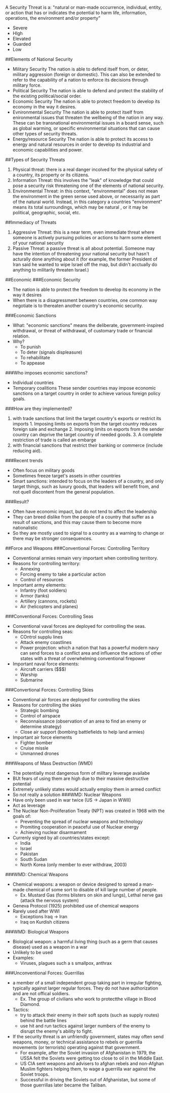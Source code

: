 A Security Threat is a: "natural or man-made occurrence, individual, entity, or action that has or indicates the potential to harm life, information, operations, the environment and/or property"
  - Severe
  - HIgh
  - Elevated
  - Guarded
  - Low

##Elements of National Security
  - Military Security
    The nation is able to defend itself from, or deter, military aggression (foreign or domestic). This can also be extended to refer to the capability of a nation to enforce its decisions through military force.
  - Political Security
    The nation is able to defend and protect the stability of the existing political/social order.
  - Economic Security
    The nation is able to protect freedom to develop its economy in the way it desires.
  - Evnironmental Security
    The nation is able to protect itself from enironmental issues that threaten the wellbeing of the nation in any way.
    These can be transnational environmental issues in a board sense, such as global warming, or specific environmental situations that can cause other types of security threats.
  - Energy/resource Security
    The nation is able to protect its access to energy and natural resources in order to develop its industrial and economic capabilities and power.

##Types of Security Threats
  1. Physical threat: there is a real danger incolved for the physical safety of a country, its property or its citizens.
  2. Information Threat: this involves the "leak" of knowledge that could pose a security risk threatening one of the elements of national security.
  3. Environmental Threat: in this context, "environmental" does not mean the environment in the green sense used above, or necessarily as part of the natural world. Instead, in this category a countries "environment" means its total surroundings, which may be natural , or it may be political, geographic, social, etc.
  
##Immediacy of Threats
  1. Aggressive Threat: this is a near term, even immediate threat where someone is actively pursuing policies or actions to harm some element of your national security
  2. Passive Threat: a passive threat is all about potential. Someone may have the intention of threatening your national security but hasn't acturally done anything about it (for example, the former President of Iran said he wanted to wipe Israel off the map, but didn't acctually do anything to militarily threaten Israel.)

##Economic
###Economic Security
  - The nation is able to protect the freedom to develop its economy in the way it desires
  - When there is a disagressment between countries, one common way negotiate is to thereaten another country's economic security.

###Economic Sanctions
  - What: "economic sanctions" means the deliberate, government-inspired withdrawal, or threat of withdrawal, of customary trade or financial relation.
  - Why?
    - To punish
    - To deter (signals displeasure)
    - To rehabilitate
    - To appease

###Who imposes economic sanctions?
  - Individual countries
  - Temporary coalitions
  These sender countries may impose economic sanctions on a target country in order to achieve various foreign policy goals.

###How are they implemented?
  1. with trade sanctions that limit the target country's exports or restrict its imports
    1. Imposing limits on exports from the target country reduces foreign sale and exchange
    2. Imposing limits on exports from the sender country can deprive the target country of needed goods.
    3. A complete restriction of trade is called an embarge
  2. with financial sanctions that restrict their banking or commerce (include reducing aid).

###Recent trends
  - Often focus on military goods
  - Sometimes freeze target's assets in other countries
  - Smart sanctions: intended to focus on the leaders of a country, and only target things, such as luxury goods, that leaders will benefit from, and not quell discontent from the general population.

###Result?
  - Often have economic impact, but do not tend to affect the leadership
  - They can breed dislike from the people of a country that suffer as a result of sanctions, and this may cause them to become more nationalistic
  - So they are mostly used to signal to a country as a warning to change or there may be stronger consequences.

##Force and Weapons
###Conventional Forces: Controlling Territory
  - Conventional armies remain very important when controlling territory.
  - Reasons for controlling territory:
    - Annexing
    - Forcing enemy to take a particular action
    - Control of resources
  - Important army elements:
    - Infantry (foot soldiers)
    - Armor (tanks)
    - Artillery (cannons, rockets)
    - Air (helicopters and planes)

###Conventional Forces: Controlling Seas
  - Conventional vaval forces are deployed for controlling the seas.
  - Reasons for controlling seas:
    - COntrol supplu lines
    - Attack enemy coastlines
    - Power projection: which a nation that has a powerful modern navy can send forces to a conflict area and influence the actions of other states with a threat of overwhelming conventional firepower
  - Important naval force elements:
    - Aircraft carriers ($$$)
    - Warship
    - Submarine

###Convertional Forces: Controlling Skies
  - Conventional air forces are deployed for controlling the skies
  - Reasons for controlling the skies
    - Strategic bombing
    - Control of airspace
    - Reconnaissance (observation of an area to find an enemy or determine strategy)
    - Close air support (bombing battlefields to help land armies)
  - Important air force elements
    - Fighter bomber
    - Cruise missle
    - Unmanned drones

###Weapons of Mass Destruction (WMD)
  - The potentially most dangerous form of milltary leverage availabe
  - BUt fears of using them are high due to their massive destructive potential
  - Extremely unlikely states would actually employ them in armed conflict
  - So not really a solution
###WMD: Nuclear Weapons
  - Have only been used in war twice (US -> Japan in WWII)
  - Act as leverage
  - The Nuclear Non-Proliferation Treaty (NPT) was created in 1968 with the goals of:
    - Preventing the spread of nuclear weapons and technology
    - Promiting cooperation in peaceful use of Nuclear energy
    - Achieving nuclear disarmament
  - Currenly signed by all countries/states except:
    - India
    - Israel
    - Pakistan
    - South Sudan
    - North Korea (only member to ever withdraw, 2003)

###WMD: Chemical Weapons
  - Chemical weapons: a weapon or device designed to spread a man-made chemical of some sort to disable of kill large number of people.
    - Ex. Mustard Gas (forms blisters on skin and lungs), Lethal nerve gas (attack the nervous system)
  - Geneva Protocol (1925) prohibited use of chemical weapons
  - Rarely used after WWI
    - Exceptions Iraq -> Iran
    - Iraq on Kurdish citizens

###WMD: Biological Weapons
  - Biological weapon: a harmful living thing (such as a germ that causes disease) used as a weapon in a war
  - Unlikely to be used
  - Examples:
    - Viruses, plagues such a s smallpox, anthrax

###Unconventional Forces: Guerrillas
  - a member of a small independent group taking part in irregular fighting, typically against larger regular forces. They do not have authorization and are not offical soldiers.
    - Ex. The group of civilians who work to protectthe village in Blood Diamond.
  - Tactics:
    - try to attack their enemy in their soft spots (such as supply routes) behind the battle lines
    - use hit and run tactics against larger numbers of the enemy to disrupt the enemy's ability to fight.
  - If the security threat is an unfriendly government, states may often send weapons, money, or technical assistance to rebels or guerrilla movements (or terrorists) operating against that government.
    - For example, after the Soviet invasion of Afghanistan in 1979, the USSA felt the Soviets were getting too close to oil in the Middle East.
    - US CIA sent weapons and advisers to afghan rebels and non-Afghan Muslim fighters helping them, to wage a guerrilla war against the Soviet troops.
    - Successful in driving the Soviets out of Afghanistan, but some of those guerrillas later became the Taliban.

